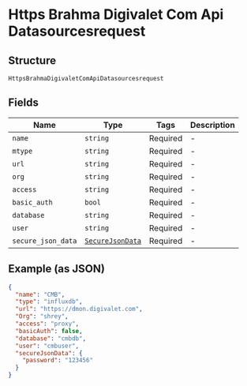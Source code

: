
# Https Brahma Digivalet Com Api Datasourcesrequest

## Structure

`HttpsBrahmaDigivaletComApiDatasourcesrequest`

## Fields

| Name | Type | Tags | Description |
|  --- | --- | --- | --- |
| `name` | `string` | Required | - |
| `mtype` | `string` | Required | - |
| `url` | `string` | Required | - |
| `org` | `string` | Required | - |
| `access` | `string` | Required | - |
| `basic_auth` | `bool` | Required | - |
| `database` | `string` | Required | - |
| `user` | `string` | Required | - |
| `secure_json_data` | [`SecureJsonData`](../../doc/models/secure-json-data.md) | Required | - |

## Example (as JSON)

```json
{
  "name": "CMB",
  "type": "influxdb",
  "url": "https://dmon.digivalet.com",
  "Org": "shrey",
  "access": "proxy",
  "basicAuth": false,
  "database": "cmbdb",
  "user": "cmbuser",
  "secureJsonData": {
    "password": "123456"
  }
}
```

